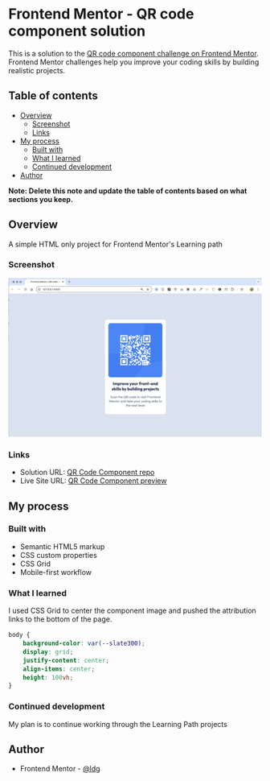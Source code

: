 # Frontend Mentor - QR code component solution

This is a solution to the [QR code component challenge on Frontend Mentor](https://www.frontendmentor.io/challenges/qr-code-component-iux_sIO_H). Frontend Mentor challenges help you improve your coding skills by building realistic projects.

## Table of contents

- [Overview](#overview)
  - [Screenshot](#screenshot)
  - [Links](#links)
- [My process](#my-process)
  - [Built with](#built-with)
  - [What I learned](#what-i-learned)
  - [Continued development](#continued-development)
- [Author](#author)

**Note: Delete this note and update the table of contents based on what sections you keep.**

## Overview

A simple HTML only project for Frontend Mentor's Learning path

### Screenshot

![](./qr-code-component-screenshot5.png)

### Links

- Solution URL: [QR Code Component repo](https://github.com/ldg/qr-code-component-main)
- Live Site URL: [QR Code Component preview](https://ldg.github.io/qr-code-component-main/)

## My process

### Built with

- Semantic HTML5 markup
- CSS custom properties
- CSS Grid
- Mobile-first workflow

### What I learned

I used CSS Grid to center the component image and pushed the attribution links to the bottom of the page.

```css
body {
	background-color: var(--slate300);
	display: grid;
	justify-content: center;
	align-items: center;
	height: 100vh;
}
```

### Continued development

My plan is to continue working through the Learning Path projects

## Author

- Frontend Mentor - [@ldg](https://www.frontendmentor.io/profile/ldg)
